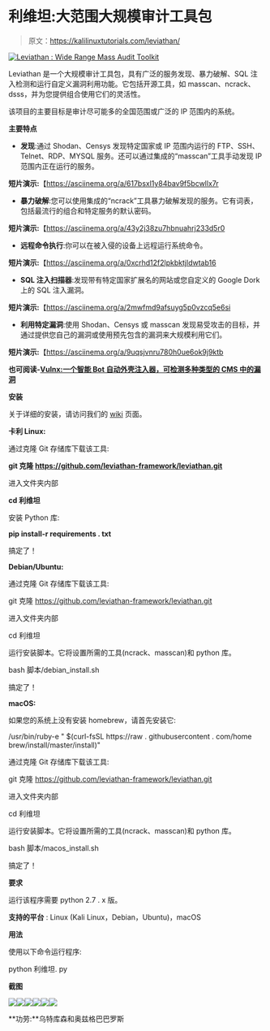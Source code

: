 # 利维坦:大范围大规模审计工具包

> 原文：<https://kalilinuxtutorials.com/leviathan/>

[![Leviathan : Wide Range Mass Audit Toolkit](img/31d25385d32ec59a9d655907b81d3468.png "Leviathan : Wide Range Mass Audit Toolkit")](https://1.bp.blogspot.com/-Q_nRYCw1LPY/XRUMJkmwrAI/AAAAAAAABI4/jv2-FuGriOwcLWaMZKF2BF4PBDcd2QpygCLcBGAs/s1600/Screenshots-1%25281%2529.png)

Leviathan 是一个大规模审计工具包，具有广泛的服务发现、暴力破解、SQL 注入检测和运行自定义漏洞利用功能。它包括开源工具，如 masscan、ncrack、dsss，并为您提供组合使用它们的灵活性。

该项目的主要目标是审计尽可能多的全国范围或广泛的 IP 范围内的系统。

**主要特点**

*   **发现**:通过 Shodan、Censys 发现特定国家或 IP 范围内运行的 FTP、SSH、Telnet、RDP、MYSQL 服务。还可以通过集成的“masscan”工具手动发现 IP 范围内正在运行的服务。

**短片演示:**【https://asciinema.org/a/617bsxl1y84bav9f5bcwllx7r 

*   **暴力破解**:您可以使用集成的“ncrack”工具暴力破解发现的服务。它有词表，包括最流行的组合和特定服务的默认密码。

**短片演示:**【https://asciinema.org/a/43y2j38zu7hbnuahrj233d5r0 

*   **远程命令执行**:你可以在被入侵的设备上远程运行系统命令。

**短片演示:**【https://asciinema.org/a/0xcrhd12f2lpkbktjldwtab16 

*   **SQL 注入扫描器**:发现带有特定国家扩展名的网站或您自定义的 Google Dork 上的 SQL 注入漏洞。

**短片演示:**【https://asciinema.org/a/2mwfmd9afsuyg5p0vzcq5e6si 

*   **利用特定漏洞**:使用 Shodan、Censys 或 masscan 发现易受攻击的目标，并通过提供您自己的漏洞或使用预先包含的漏洞来大规模利用它们。

**短片演示:**【https://asciinema.org/a/9uqsjvnru780h0ue6ok9j9ktb 

**也可阅读-[Vulnx:一个智能 Bot 自动外壳注入器，可检测多种类型的 CMS 中的漏洞](https://kalilinuxtutorials.com/vulnx-vulnerabilities-cms/)**

**安装**

关于详细的安装，请访问我们的 [wiki](https://github.com/leviathan-framework/leviathan/wiki) 页面。

**卡利 Linux:**

通过克隆 Git 存储库下载该工具:

**git 克隆 https://github.com/leviathan-framework/leviathan.git**

进入文件夹内部

**cd 利维坦**

安装 Python 库:

**pip install-r requirements . txt**

搞定了！

**Debian/Ubuntu:**

通过克隆 Git 存储库下载该工具:

git 克隆 https://github.com/leviathan-framework/leviathan.git

进入文件夹内部

cd 利维坦

运行安装脚本。它将设置所需的工具(ncrack、masscan)和 python 库。

bash 脚本/debian_install.sh

搞定了！

**macOS:**

如果您的系统上没有安装 homebrew，请首先安装它:

/usr/bin/ruby-e " $(curl-fsSL https://raw . githubusercontent . com/home brew/install/master/install)"

通过克隆 Git 存储库下载该工具:

git 克隆 https://github.com/leviathan-framework/leviathan.git

进入文件夹内部

cd 利维坦

运行安装脚本。它将设置所需的工具(ncrack、masscan)和 python 库。

bash 脚本/macos_install.sh

搞定了！

**要求**

运行该程序需要 python 2.7 . x 版。

**支持的平台** : Linux (Kali Linux，Debian，Ubuntu)，macOS

**用法**

使用以下命令运行程序:

python 利维坦. py

**截图**

![](img/6ba8aa19f07a24553a76cff8ec536b65.png)![](img/6945607fe3b71fb87bff9600b52d852e.png)![](img/22898934bd26046662acc33a265efc64.png)![](img/bd532f036801ddea7e4ca214470e1d00.png)![](img/011d7fdcc6b9983c78bd20fb04fe6bfa.png)![](img/b8bb4352838ceb560d9b24f104efb6b7.png)

**功劳:**乌特库森和奥兹格巴巴罗斯